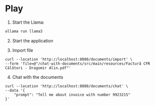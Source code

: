# Play


1. Start the Llama:
```bash
ollama run llama3
```

2. Start the application

3. Import file
```shell
curl --location 'http://localhost:8080/documents/import' \
--form 'file=@"/chat-with-documents/src/main/resources/Factură CFR Călători - Dragomir Alin.pdf"'
```

4. Chat with the documents
```shell
curl --location 'http://localhost:8080/documents/chat' \
--data '{
    "prompt": "Tell me about invoice with number 9923215"
}'
```


